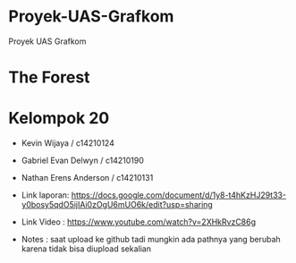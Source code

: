 # Proyek-UAS-Grafkom
Proyek UAS Grafkom
# The Forest

# Kelompok 20
+ Kevin Wijaya / c14210124
+ Gabriel Evan Delwyn / c14210190
+ Nathan Erens Anderson / c14210131

+ Link laporan:  https://docs.google.com/document/d/1y8-t4hKzHJ29t33-y0bosy5qdO5ijIAi0zOgU6mUO6k/edit?usp=sharing
+ Link Video : https://www.youtube.com/watch?v=2XHkRvzC86g
+ Notes : saat upload ke github tadi mungkin ada pathnya yang berubah karena tidak bisa diupload sekalian
